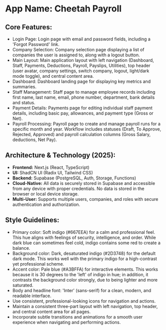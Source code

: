 # **App Name**: Cheetah Payroll

## Core Features:

- Login Page: Login page with email and password fields, including a 'Forgot Password' link.
- Company Selection: Company selection page displaying a list of companies the user is assigned to, along with a logout button.
- Main Layout: Main application layout with left navigation (Dashboard, Staff, Payments, Deductions, Payroll, Payslips, Utilities), top header (user avatar, company settings, switch company, logout, light/dark mode toggle), and central content area.
- Dashboard: Dashboard landing page for displaying key metrics and summaries.
- Staff Management: Staff page to manage employee records including first name, last name, email, phone number, department, bank details and status.
- Payment Details: Payments page for editing individual staff payment details, including basic pay, allowances, and payment type (Gross or Net).
- Payroll Processing: Payroll page to create and manage payroll runs for a specific month and year. Workflow includes statuses (Draft, To Approve, Rejected, Approved) and payroll calculation columns (Gross Salary, deductions, Net Pay).

## Architecture & Technology (2025):

- **Frontend:** Next.js (React, TypeScript)
- **UI:** ShadCN UI (Radix UI, Tailwind CSS)
- **Backend:** Supabase (PostgreSQL, Auth, Storage, Functions)
- **Cloud-Native:** All data is securely stored in Supabase and accessible from any device with proper credentials. No data is stored in the browser or local device storage.
- **Multi-User:** Supports multiple users, companies, and roles with secure authentication and authorization.

## Style Guidelines:

- Primary color: Soft indigo (#667EEA) for a calm and professional feel. This hue aligns with feelings of security, intelligence, and order. While dark blue can sometimes feel cold, indigo contains some red to create a balance.
- Background color: Dark, desaturated indigo (#2D3748) for the default dark mode. This works well with the primary indigo for a high-contrast yet professional scheme.
- Accent color: Pale blue (#A3BFFA) for interactive elements. This works because it is 30 degrees to the 'left' of indigo in hue; in addition, it contrasts the background color strongly, due to being lighter and more saturated.
- Body and headline font: 'Inter' (sans-serif) for a clean, modern, and readable interface.
- Use consistent, professional-looking icons for navigation and actions.
- Maintain a consistent three-part layout with left navigation, top header, and central content area for all pages.
- Incorporate subtle transitions and animations for a smooth user experience when navigating and performing actions.
